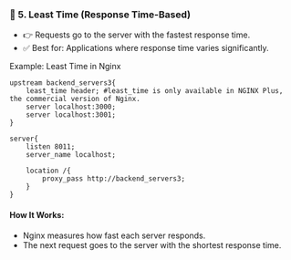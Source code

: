 ### 🔹 5. Least Time (Response Time-Based)
- 👉 Requests go to the server with the fastest response time.
- ✅ Best for: Applications where response time varies significantly.

Example: Least Time in Nginx

```
upstream backend_servers3{
    least_time header; #least_time is only available in NGINX Plus, the commercial version of Nginx.
    server localhost:3000;
    server localhost:3001;
}

server{
    listen 8011;
    server_name localhost;

    location /{
        proxy_pass http://backend_servers3;
    }
}
```

#### How It Works:

- Nginx measures how fast each server responds.
- The next request goes to the server with the shortest response time.

